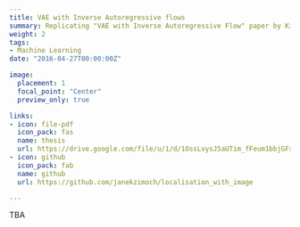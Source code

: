 ```yaml
---
title: VAE with Inverse Autoregressive flows
summary: Replicating "VAE with Inverse Autoregressive Flow" paper by Kingma et al. 
weight: 2
tags:
- Machine Learning
date: "2016-04-27T00:00:00Z"

image:
  placement: 1
  focal_point: "Center"
  preview_only: true

links:
- icon: file-pdf
  icon_pack: fas
  name: thesis
  url: https://drive.google.com/file/u/1/d/1OssLvysJ5aUTim_fFeum1bbjGFs-lpnu/view?usp=sharing
- icon: github
  icon_pack: fab
  name: github
  url: https://github.com/janekzimoch/localisation_with_image

---
```


TBA

